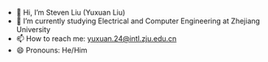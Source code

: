 - 👋 Hi, I’m Steven Liu (Yuxuan Liu)
- 🌱 I’m currently studying Electrical and Computer Engineering at Zhejiang University
- 📫 How to reach me: yuxuan.24@intl.zju.edu.cn
- 😄 Pronouns: He/Him


<!---
StevenLiu06/StevenLiu06 is a ✨ special ✨ repository because its `README.md` (this file) appears on your GitHub profile.
You can click the Preview link to take a look at your changes.
--->
